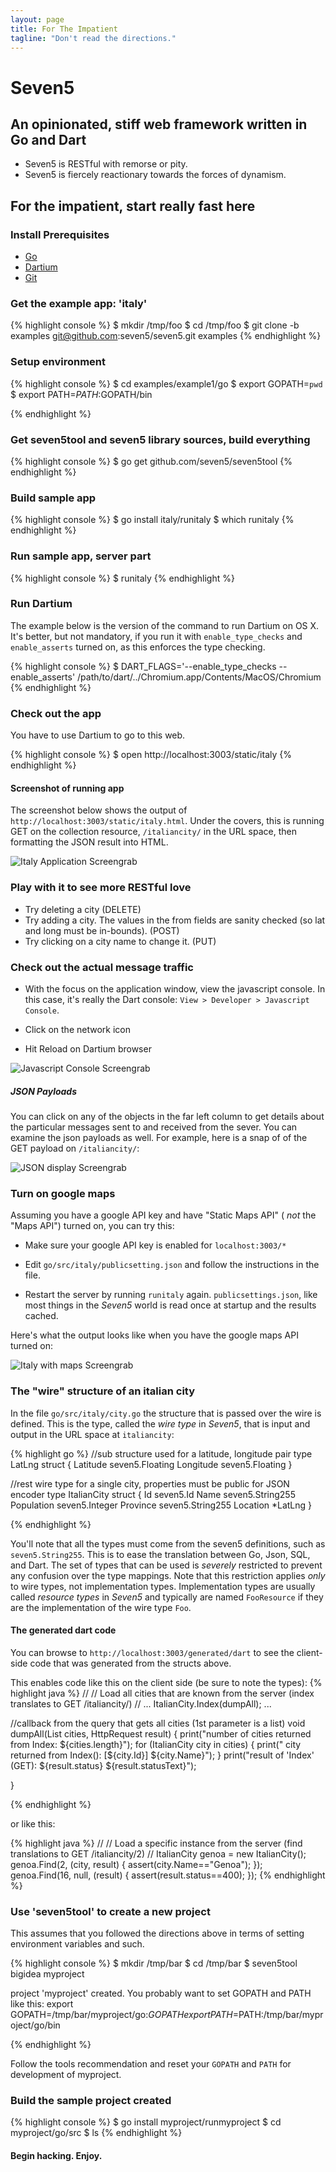 ```yaml
--- 
layout: page
title: For The Impatient
tagline: "Don't read the directions."
---
```

# Seven5

## An opinionated, stiff web framework written in Go and Dart

* Seven5 is RESTful with remorse or pity.
* Seven5 is fiercely reactionary towards the forces of dynamism.

## For the impatient, start really fast here

### Install Prerequisites

* [Go](http://golang.org/doc/install)
* [Dartium](http://www.dartlang.org/dartium/)
* [Git](https://help.github.com/articles/set-up-git)

### Get the example app: 'italy'

{% highlight console %}
$ mkdir /tmp/foo
$ cd /tmp/foo
$ git clone -b examples git@github.com:seven5/seven5.git examples
{% endhighlight %}

### Setup environment

{% highlight console %}
$ cd examples/example1/go
$ export GOPATH=`pwd`
$ export PATH=$PATH:$GOPATH/bin

{% endhighlight %}

### Get seven5tool and seven5 library sources, build everything

{% highlight console %}
$ go get github.com/seven5/seven5tool
{% endhighlight %}

### Build sample app

{% highlight console %}
$ go install italy/runitaly
$ which runitaly 
{% endhighlight %}

### Run sample app, server part

{% highlight console %}
$ runitaly 
{% endhighlight %}

### Run Dartium 

The example below is the version of the command to run Dartium on OS X.  It's better, but not mandatory, if you run it with `enable_type_checks` and `enable_asserts` turned on, as this enforces the type checking.

{% highlight console %}
$ DART_FLAGS='--enable_type_checks --enable_asserts' /path/to/dart/../Chromium.app/Contents/MacOS/Chromium 
{% endhighlight %}


### Check out the app

You have to use Dartium to go to this web.

{% highlight console %}
$ open http://localhost:3003/static/italy
{% endhighlight %}

#### Screenshot of running app

The screenshot below shows the output of `http://localhost:3003/static/italy.html`.  Under the covers, this is running GET on the collection resource, `/italiancity/` in the URL space, then formatting the JSON result into HTML.

![Italy Application Screengrab](/seven5/images/italy-snap.png)

### Play with it to see more RESTful love

* Try deleting a city  (DELETE)
* Try adding a city.  The values in the from fields are sanity checked (so lat and long must be in-bounds).  (POST)
* Try clicking on a city name to change it.  (PUT)

### Check out the actual message traffic

* With the focus on the application window, view the javascript console.  In this case, it's really the Dart console: `View > Developer > Javascript Console`.

* Click on the network icon 

* Hit Reload on Dartium browser

![Javascript Console Screengrab](/seven5/images/console-snap.png)

##### JSON Payloads

You can click on any of the objects in the far left column to get details about the particular messages sent to and received from the sever.  You can examine the json payloads as well.  For example, here is a snap of of the GET payload on `/italiancity/`:

![JSON display Screengrab](/seven5/images/json-snap.png)

### Turn on google maps

Assuming you have a google API key and have "Static Maps API" ( *not* the "Maps API") turned on, you can try this:

* Make sure your google API key is enabled for `localhost:3003/*`
 
* Edit `go/src/italy/publicsetting.json` and follow the instructions in the file.

* Restart the server by running `runitaly` again.  `publicsettings.json`, like most things in the _Seven5_ world is read once at startup and the results cached.

Here's what the output looks like when you have the google maps API turned on:

![Italy with maps Screengrab](/seven5/images/withmaps-snap.png)

### The "wire" structure of an italian city

In the file `go/src/italy/city.go` the structure that is passed over the wire is defined.  This is the type, called the _wire type_ in _Seven5_, that is input and output in the URL space at `italiancity`:

{% highlight go %}
//sub structure used for a latitude, longitude pair
type LatLng struct {
  Latitude  seven5.Floating
  Longitude seven5.Floating
}

//rest wire type for a single city, properties must be public for JSON encoder
type ItalianCity struct {
  Id         seven5.Id
  Name       seven5.String255
  Population seven5.Integer
  Province   seven5.String255
  Location   *LatLng
}

{% endhighlight %}

You'll note that all the types must come from the seven5 definitions, such as `seven5.String255`.  This is to ease the translation between Go, Json, SQL, and Dart.  The set of types that can be used is *severely* restricted to prevent any confusion over the type mappings.  Note that this restriction applies _only_ to wire types, not implementation types.  Implementation types are usually called _resource types_ in _Seven5_ and typically are named `FooResource` if they are the implementation of the wire type `Foo`. 

#### The generated dart code

You can browse to `http://localhost:3003/generated/dart`  to see the client-side code that was generated from the structs above.

This enables code like this on the client side (be sure to note the types):
{% highlight java %}
//
// Load all cities that are known from the server (index translates to GET /italiancity/)
//
...
	ItalianCity.Index(dumpAll);
...

//callback from the query that gets all cities (1st parameter is a list)
void dumpAll(List<ItalianCity> cities, HttpRequest result) {
	print("number of cities returned from Index: ${cities.length}");
	for (ItalianCity city in cities) {
		print("    city returned from Index(): [${city.Id}] ${city.Name}");
	}
	print("result of 'Index' (GET): ${result.status} ${result.statusText}");

}

{% endhighlight %}

or like this:

{% highlight java %}
//
// Load a specific instance from the server (find translations to GET /italiancity/2)
//
ItalianCity genoa = new ItalianCity();
genoa.Find(2, (city, result) {
	assert(city.Name=="Genoa");
});
genoa.Find(16, null, (result) {
	assert(result.status==400);
});
{% endhighlight %}

### Use 'seven5tool' to create a new project

This assumes that you followed the directions above in terms of setting environment variables and such.

{% highlight console %}
$ mkdir /tmp/bar
$ cd /tmp/bar
$ seven5tool bigidea myproject

project 'myproject' created.  You probably want to set GOPATH and PATH like this:
export GOPATH=/tmp/bar/myproject/go:$GOPATH
export PATH=$PATH:/tmp/bar/myproject/go/bin

{% endhighlight %}

Follow the tools recommendation and reset your `GOPATH` and `PATH` for development of myproject.

### Build the sample project created

{% highlight console %}
$ go install myproject/runmyproject
$ cd myproject/go/src
$ ls
{% endhighlight %}

#### Begin hacking. Enjoy.